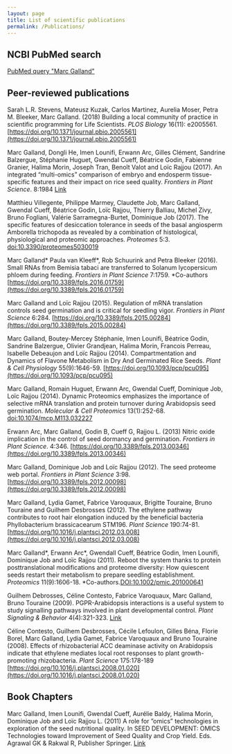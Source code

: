 ```yaml
---
layout: page
title: List of scientific publications
permalink: /Publications/
---
```


## NCBI PubMed search
[PubMed query "Marc Galland"](https://www.ncbi.nlm.nih.gov/pubmed/?term=galland%2C+marc)

## Peer-reviewed publications
Sarah L.R. Stevens, Mateusz Kuzak, Carlos Martinez, Aurelia Moser, Petra M. Bleeker, Marc Galland. (2018) Building a local community of practice in scientific programming for Life Scientists. _PLOS Biology_ 16(11): e2005561. [https://doi.org/10.1371/journal.pbio.2005561](https://doi.org/10.1371/journal.pbio.2005561)

Marc Galland, Dongli He, Imen Lounifi, Erwann Arc, Gilles Clément, Sandrine Balzergue,
Stéphanie Huguet, Gwendal Cueff, Béatrice Godin, Fabienne Granier, Halima
Morin, Joseph Tran, Benoît Valot and Loïc Rajjou (2017). An integrated “multi-omics”
comparison of embryo and endosperm tissue-specific features and their impact on rice
seed quality. *Frontiers in Plant Science*. 8:1984 [Link](https://www.frontiersin.org/articles/10.3389/fpls.2017.01984/full)

Matthieu Villegente, Philippe Marmey, Claudette Job, Marc Galland, Gwendal Cueff,
Béatrice Godin, Loïc Rajjou, Thierry Balliau, Michel Zivy, Bruno Fogliani, Valérie
Sarramegna-Burtet, Dominique Job (2017). The specific features of desiccation tolerance
in seeds of the basal angiosperm Amborella trichopoda as revealed by a combination
of histological, physiological and proteomic approaches. *Proteomes* 5:3. [doi:10.3390/proteomes5030019](doi:10.3390/proteomes5030019)

Marc Galland\* Paula van Kleeff\*, Rob Schuurink and Petra Bleeker (2016). Small
RNAs from Bemisia tabaci are transferred to Solanum lycopersicum phloem during
feeding. *Frontiers in Plant Science* 7:1759. \*Co-authors [https://doi.org/10.3389/fpls.2016.01759](https://doi.org/10.3389/fpls.2016.01759)

Marc Galland and Loïc Rajjou (2015). Regulation of mRNA translation controls seed
germination and is critical for seedling vigor. *Frontiers in Plant Science* 6:284. [https://doi.org/10.3389/fpls.2015.00284](https://doi.org/10.3389/fpls.2015.00284)

Marc Galland, Boutey-Mercey Stéphanie, Imen Lounifi, Béatrice Godin, Sandrine
Balzergue, Olivier Grandjean, Halima Morin, Francois Perreau, Isabelle Debeaujon and
Loïc Rajjou (2014). Compartmentation and Dynamics of Flavone Metabolism in Dry
And Germinated Rice Seeds. *Plant & Cell Physiology* 55(9):1646-59. [https://doi.org/10.1093/pcp/pcu095](https://doi.org/10.1093/pcp/pcu095)

Marc Galland, Romain Huguet, Erwann Arc, Gwendal Cueff, Dominique Job, Loïc Rajjou
(2014). Dynamic Proteomics emphasizes the importance of selective mRNA translation
and protein turnover during Arabidopsis seed germination. *Molecular & Cell Proteomics*
13(1):252-68. [doi:10.1074/mcp.M113.032227](doi:10.1074/mcp.M113.032227)

Erwann Arc, Marc Galland, Godin B, Cueff G, Rajjou L. (2013) Nitric oxide implication
in the control of seed dormancy and germination. *Frontiers in Plant Science*.
4:346. [https://doi.org/10.3389/fpls.2013.00346](https://doi.org/10.3389/fpls.2013.00346)

Marc Galland, Dominique Job and Loïc Rajjou (2012). The seed proteome web portal.
*Frontiers in Plant Science* 3:98. [https://doi.org/10.3389/fpls.2012.00098](https://doi.org/10.3389/fpls.2012.00098)

Marc Galland, Lydia Gamet, Fabrice Varoquaux, Brigitte Touraine, Bruno Touraine and
Guilhem Desbrosses (2012). The ethylene pathway contributes to root hair elongation
induced by the beneficial bacteria Phyllobacterium brassicacearum STM196. *Plant
Science* 190:74-81. [https://doi.org/10.1016/j.plantsci.2012.03.008](https://doi.org/10.1016/j.plantsci.2012.03.008)

Marc Galland\*, Erwann Arc\*, Gwendall Cueff, Béatrice Godin, Imen Lounifi, Dominique
Job and Loïc Rajjou (2011). Reboot the system thanks to protein posttranslational
modifications and proteome diversity: How quiescent seeds restart their metabolism to prepare seedling establishment. *Proteomics* 11(9):1606-18. \*Co-authors.[DOI:10.1002/pmic.201000641](DOI:10.1002/pmic.201000641)

Guilhem Debrosses, Céline Contesto, Fabrice Varoquaux, Marc Galland, Bruno Touraine
(2009). PGPR-Arabidopsis interactions is a useful system to study signalling pathways
involved in plant developmental control. *Plant Signaling & Behavior* 4(4):321-323. [Link](https://www.ncbi.nlm.nih.gov/pubmed/19794852)

Céline Contesto, Guilhem Desbrosses, Cécile Lefoulon, Gilles Béna, Florie Borel, Marc
Galland, Lydia Gamet, Fabrice Varoquaux and Bruno Touraine (2008). Effects of rhizobacterial
ACC deaminase activity on Arabidopsis indicate that ethylene mediates local
root responses to plant growth-promoting rhizobacteria. *Plant Science* 175:178-189 [https://doi.org/10.1016/j.plantsci.2008.01.020](https://doi.org/10.1016/j.plantsci.2008.01.020)

## Book Chapters
Marc Galland, Imen Lounifi, Gwendal Cueff, Aurélie Baldy, Halima Morin, Dominique Job
and Loïc Rajjou L. (2011) A role for ”omics” technologies in exploration of the seed nutritional
quality. In SEED DEVELOPMENT: OMICS Technologies toward Improvement of Seed
Quality and Crop Yield. Eds. Agrawal GK & Rakwal R, Publisher Springer. [Link](https://link.springer.com/chapter/10.1007/978-94-007-4749-4_23)

